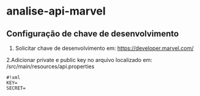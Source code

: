 # analise-api-marvel


## Configuração de chave de desenvolvimento

1. Solicitar chave de desenvolvimento em:
https://developer.marvel.com/

2.Adicionar private e public key no arquivo localizado em:
/src/main/resources/api.properties
```
#!xml
KEY=
SECRET=
```

